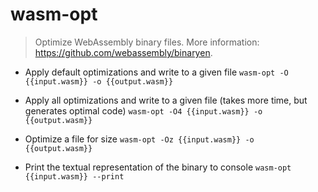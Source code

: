 # wasm-opt
> Optimize WebAssembly binary files.
> More information: <https://github.com/webassembly/binaryen>.

- Apply default optimizations and write to a given file
`wasm-opt -O {{input.wasm}} -o {{output.wasm}}`

- Apply all optimizations and write to a given file (takes more time, but generates optimal code)
`wasm-opt -O4 {{input.wasm}} -o {{output.wasm}}`

- Optimize a file for size
`wasm-opt -Oz {{input.wasm}} -o {{output.wasm}}`

- Print the textual representation of the binary to console
`wasm-opt {{input.wasm}} --print`
